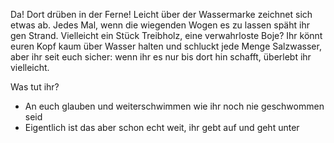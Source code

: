 Da! Dort drüben in der Ferne! Leicht über der Wassermarke zeichnet sich etwas ab.
Jedes Mal, wenn die wiegenden Wogen es zu lassen späht ihr gen Strand.
Vielleicht ein Stück Treibholz, eine verwahrloste Boje?
Ihr könnt euren Kopf kaum über Wasser halten und schluckt jede Menge Salzwasser,
aber ihr seit euch sicher: wenn ihr es nur bis dort hin schafft, überlebt ihr vielleicht.

Was tut ihr?

- An euch glauben und weiterschwimmen wie ihr noch nie geschwommen seid
- Eigentlich ist das aber schon echt weit, ihr gebt auf und geht unter
